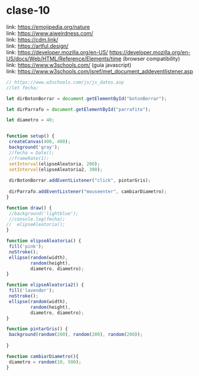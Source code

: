 # clase-10

link: <https://emojipedia.org/nature>  
link: <https://www.aiweirdness.com/>  
link: <https://cdm.link/>  
link: <https://artful.design/>  
link: <https://developer.mozilla.org/en-US/>  <https://developer.mozilla.org/en-US/docs/Web/HTML/Reference/Elements/time> (browser compatibility)  
link: <https://www.w3schools.com/> (guía javascript)  
link: <https://www.w3schools.com/jsref/met_document_addeventlistener.asp>  

 ```javascript
// https://www.w3schools.com/js/js_dates.asp
//let fecha;

let dirBotonBorrar = document.getElementById("botonBorrar");

let dirParrafo = document.getElementById("parrafito");

let diametro = 40;


function setup() {
  createCanvas(400, 400);
  background('gray');
  //fecha = Date();
  //frameRate(1);
  setInterval(elipseAleatoria, 200);
  setInterval(elipseAleatoria2, 300);
  
  dirBotonBorrar.addEventListener("click", pintarGris);
  
  dirParrafo.addEventListener("mouseenter", cambiarDiametro);
}

function draw() {
  //background('lightblue');
  //console.log(fecha);
//  elipseAleatoria();
}

function elipseAleatoria() {
  fill('pink');
  noStroke();
  ellipse(random(width),
          random(height),
          diametro, diametro);
}

function elipseAleatoria2() {
  fill('lavender');
  noStroke();
  ellipse(random(width),
          random(height),
          diametro, diametro);
}

function pintarGris() {
  background(random(200), random(200), random(200));
  
}

function cambiarDiametro(){
  diametro = random(10, 500);
}
```
